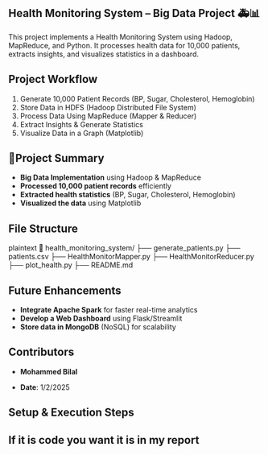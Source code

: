## Health Monitoring System – Big Data Project 🚑📊

This project implements a Health Monitoring System using Hadoop, MapReduce, and Python. It processes health data for 10,000 patients, extracts insights, and visualizes statistics in a dashboard.

## Project Workflow
1. Generate 10,000 Patient Records (BP, Sugar, Cholesterol, Hemoglobin)
2. Store Data in HDFS (Hadoop Distributed File System)
3. Process Data Using MapReduce (Mapper & Reducer)
4. Extract Insights & Generate Statistics
5. Visualize Data in a Graph (Matplotlib)

## 🚀Project Summary

- **Big Data Implementation** using Hadoop & MapReduce
- **Processed 10,000 patient records** efficiently
- **Extracted health statistics** (BP, Sugar, Cholesterol, Hemoglobin)
- **Visualized the data** using Matplotlib

## File Structure

plaintext
📁 health_monitoring_system/
├── generate_patients.py
├── patients.csv
├── HealthMonitorMapper.py
├── HealthMonitorReducer.py
├── plot_health.py
├── README.md

## Future Enhancements
- **Integrate Apache Spark** for faster real-time analytics
- **Develop a Web Dashboard** using Flask/Streamlit
- **Store data in MongoDB** (NoSQL) for scalability

## Contributors
- **Mohammed Bilal**

- **Date**: 1/2/2025

## Setup & Execution Steps
## If it is code you want it is in my report 
